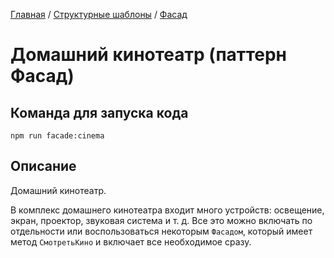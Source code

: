 [Главная](../../..) / [Структурные шаблоны](../..) / [Фасад](..)

# Домашний кинотеатр (паттерн Фасад)

## Команда для запуска кода

```
npm run facade:cinema
```

## Описание

Домашний кинотеатр.

В комплекс домашнего кинотеатра входит много устройств: освещение, экран, проектор, звуковая система и т. д. Все это можно включать по отдельности или воспользоваться некоторым `Фасадом`, который имеет метод `СмотретьКино` и включает все необходимое сразу.